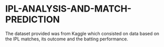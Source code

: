 # IPL-ANALYSIS-AND-MATCH-PREDICTION
The dataset provided was from Kaggle which consisted on data based on the IPL matches, its outcome and the batting performance.
